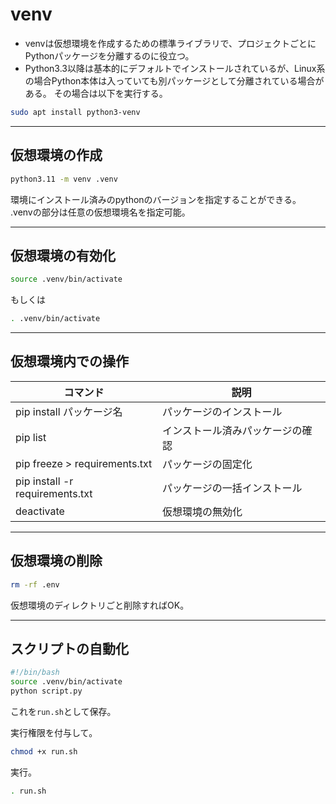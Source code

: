 <div data-title="venv"></div>
<a id="top" data-name="TOP">

# venv

- venvは仮想環境を作成するための標準ライブラリで、プロジェクトごとにPythonパッケージを分離するのに役立つ。
- Python3.3以降は基本的にデフォルトでインストールされているが、Linux系の場合Python本体は入っていても別パッケージとして分離されている場合がある。
その場合は以下を実行する。

```bash
sudo apt install python3-venv
```

---

## 仮想環境の作成

```bash
python3.11 -m venv .venv
```
環境にインストール済みのpythonのバージョンを指定することができる。<br>
.venvの部分は任意の仮想環境名を指定可能。

---

## 仮想環境の有効化

```bash
source .venv/bin/activate
```

もしくは

```bash
. .venv/bin/activate
```

---

## 仮想環境内での操作

| コマンド                        | 説明                             |
| ------------------------------- | -------------------------------- |
| pip install パッケージ名        | パッケージのインストール         |
| pip list                        | インストール済みパッケージの確認 |
| pip freeze > requirements.txt   | パッケージの固定化               |
| pip install -r requirements.txt | パッケージの一括インストール     |
| deactivate                      | 仮想環境の無効化                 |

---

## 仮想環境の削除
```bash
rm -rf .env
```
仮想環境のディレクトリごと削除すればOK。

---

## スクリプトの自動化

```bash
#!/bin/bash
source .venv/bin/activate
python script.py
```

これを`run.sh`として保存。<br>

実行権限を付与して。

```bash
chmod +x run.sh
```

実行。

```bash
. run.sh
```

